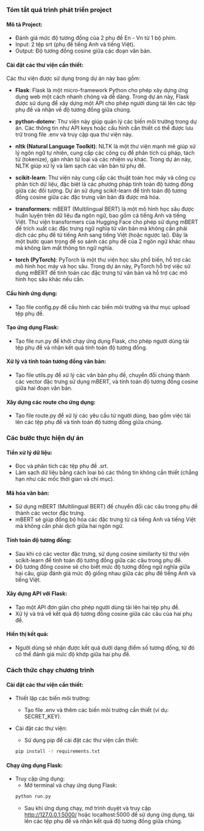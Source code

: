### Tóm tắt quá trình phát triển project

#### Mô tả Project:
- Đánh giá mức độ tương đồng của 2 phụ đề En - Vn từ 1 bộ phim.
- Input: 2 tệp srt (phụ đề tiếng Anh và tiếng Việt).
- Output: Độ tương đồng cosine giữa các đoạn văn bản.

#### Cài đặt các thư viện cần thiết:
Các thư viện được sử dụng trong dự án này bao gồm:

- **Flask**: Flask là một micro-framework Python cho phép xây dựng ứng dụng web một cách nhanh chóng và dễ dàng. Trong dự án này, Flask được sử dụng để xây dựng một API cho phép người dùng tải lên các tệp phụ đề và nhận về độ tương đồng giữa chúng.

- **python-dotenv**: Thư viện này giúp quản lý các biến môi trường trong dự án. Các thông tin như API keys hoặc cấu hình cần thiết có thể được lưu trữ trong file .env và truy cập qua thư viện này.

- **nltk (Natural Language Toolkit)**: NLTK là một thư viện mạnh mẽ giúp xử lý ngôn ngữ tự nhiên, cung cấp các công cụ để phân tích cú pháp, tách từ (tokenize), gán nhãn từ loại và các nhiệm vụ khác. Trong dự án này, NLTK giúp xử lý và làm sạch các văn bản từ phụ đề.

- **scikit-learn**: Thư viện này cung cấp các thuật toán học máy và công cụ phân tích dữ liệu, đặc biệt là các phương pháp tính toán độ tương đồng giữa các đối tượng. Dự án sử dụng scikit-learn để tính toán độ tương đồng cosine giữa các đặc trưng văn bản đã được mã hóa.

- **transformers**: mBERT (Multilingual BERT) là một mô hình học sâu được huấn luyện trên dữ liệu đa ngôn ngữ, bao gồm cả tiếng Anh và tiếng Việt. Thư viện transformers của Hugging Face cho phép sử dụng mBERT để trích xuất các đặc trưng ngữ nghĩa từ văn bản mà không cần phải dịch các phụ đề từ tiếng Anh sang tiếng Việt (hoặc ngược lại). Đây là một bước quan trọng để so sánh các phụ đề của 2 ngôn ngữ khác nhau mà không làm mất thông tin ngữ nghĩa.

- **torch (PyTorch)**: PyTorch là một thư viện học sâu phổ biến, hỗ trợ các mô hình học máy và học sâu. Trong dự án này, PyTorch hỗ trợ việc sử dụng mBERT để tính toán các đặc trưng từ văn bản và hỗ trợ các mô hình học sâu khác nếu cần.

#### Cấu hình ứng dụng:
- Tạo file config.py để cấu hình các biến môi trường và thư mục upload tệp phụ đề.

#### Tạo ứng dụng Flask:
- Tạo file run.py để khởi chạy ứng dụng Flask, cho phép người dùng tải tệp phụ đề và nhận kết quả tính toán độ tương đồng.

#### Xử lý và tính toán tương đồng văn bản:
- Tạo file utils.py để xử lý các văn bản phụ đề, chuyển đổi chúng thành các vector đặc trưng sử dụng mBERT, và tính toán độ tương đồng cosine giữa hai đoạn văn bản.

#### Xây dựng các route cho ứng dụng:
- Tạo file route.py để xử lý các yêu cầu từ người dùng, bao gồm việc tải lên các tệp phụ đề và tính toán độ tương đồng giữa chúng.

### Các bước thực hiện dự án

#### Tiền xử lý dữ liệu:
- Đọc và phân tích các tệp phụ đề .srt.
- Làm sạch dữ liệu bằng cách loại bỏ các thông tin không cần thiết (chẳng hạn như các mốc thời gian và chỉ mục).

#### Mã hóa văn bản:
- Sử dụng mBERT (Multilingual BERT) để chuyển đổi các câu trong phụ đề thành các vector đặc trưng.
- mBERT sẽ giúp đồng bộ hóa các đặc trưng từ cả tiếng Anh và tiếng Việt mà không cần phải dịch giữa hai ngôn ngữ.

#### Tính toán độ tương đồng:
- Sau khi có các vector đặc trưng, sử dụng cosine similarity từ thư viện scikit-learn để tính toán độ tương đồng giữa các câu trong phụ đề.
- Độ tương đồng cosine sẽ cho biết mức độ tương đồng ngữ nghĩa giữa hai câu, giúp đánh giá mức độ giống nhau giữa các phụ đề tiếng Anh và tiếng Việt.

#### Xây dựng API với Flask:
- Tạo một API đơn giản cho phép người dùng tải lên hai tệp phụ đề.
- Xử lý và trả về kết quả độ tương đồng cosine giữa các câu của hai phụ đề.

#### Hiển thị kết quả:
- Người dùng sẽ nhận được kết quả dưới dạng điểm số tương đồng, từ đó có thể đánh giá mức độ khớp giữa hai phụ đề.

### Cách thức chạy chương trình

#### Cài đặt các thư viện cần thiết:
- Thiết lập các biến môi trường:
    - Tạo file .env và thêm các biến môi trường cần thiết (ví dụ: SECRET_KEY).

- Cài đặt các thư viện:
    - Sử dụng pip để cài đặt các thư viện cần thiết:
    ```bash
    pip install -r requirements.txt
    ```

#### Chạy ứng dụng Flask:
- Truy cập ứng dụng:
    - Mở terminal và chạy ứng dụng Flask:
    ```bash
    python run.py
    ```
    - Sau khi ứng dụng chạy, mở trình duyệt và truy cập http://127.0.0.1:5000/ hoặc localhost:5000 để sử dụng ứng dụng, tải lên các tệp phụ đề và nhận kết quả độ tương đồng giữa chúng.